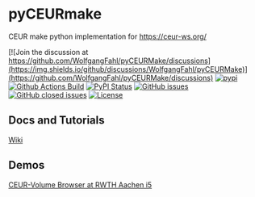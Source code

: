 # pyCEURmake

CEUR make python implementation for https://ceur-ws.org/

[![Join the discussion at https://github.com/WolfgangFahl/pyCEURMake/discussions](https://img.shields.io/github/discussions/WolfgangFahl/pyCEURMake)](https://github.com/WolfgangFahl/pyCEURMake/discussions) 
[![pypi](https://img.shields.io/pypi/pyversions/pyCEURMake)](https://pypi.org/project/pyCEURMake/)
[![Github Actions Build](https://github.com/WolfgangFahl/pyCEURmake/actions/workflows/build.yml/badge.svg)](https://github.com/WolfgangFahl/pyCEURmake/actions/workflows/build.yml)
[![PyPI Status](https://img.shields.io/pypi/v/pyCEURMake.svg)](https://pypi.python.org/pypi/pyCEURMake/)
[![GitHub issues](https://img.shields.io/github/issues/WolfgangFahl/pyCEURmake.svg)](https://github.com/WolfgangFahl/pyCEURmake/issues)
[![GitHub closed issues](https://img.shields.io/github/issues-closed/WolfgangFahl/pyCEURmake.svg)](https://github.com/WolfgangFahl/pyCEURmake/issues/?q=is%3Aissue+is%3Aclosed)
[![License](https://img.shields.io/github/license/WolfgangFahl/pyCEURMake.svg)](https://www.apache.org/licenses/LICENSE-2.0)

## Docs and Tutorials
[Wiki](https://wiki.bitplan.com/index.php/PyCEURmake)

## Demos
[CEUR-Volume Browser at RWTH Aachen i5](http://cvb.wikidata.dbis.rwth-aachen.de/)



